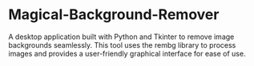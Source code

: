 # Magical-Background-Remover
A desktop application built with Python and Tkinter to remove image backgrounds seamlessly. This tool uses the rembg library to process images and provides a user-friendly graphical interface for ease of use.
